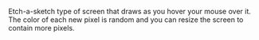 Etch-a-sketch type of screen that draws as you hover your mouse over it.
The color of each new pixel is random and you can resize the screen to contain more pixels.
